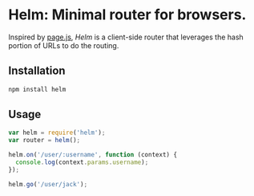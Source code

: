 Helm: Minimal router for browsers.
==================================

Inspired by [page.js](https://github.com/visionmedia/page.js), _Helm_ is a client-side router that leverages the hash portion of URLs to do the routing.

Installation
------------

```bash
npm install helm
```

Usage
-----

```js
var helm = require('helm');
var router = helm();

helm.on('/user/:username', function (context) {
  console.log(context.params.username);
});

helm.go('/user/jack');
```
